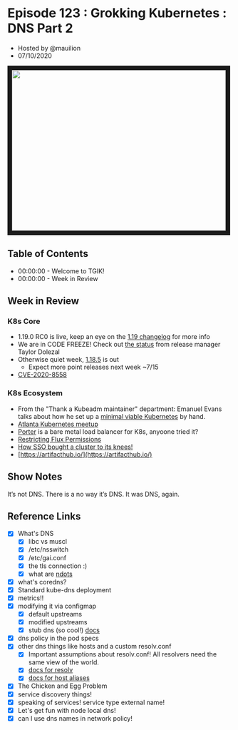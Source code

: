 # Episode 123 : Grokking Kubernetes : DNS Part 2

- Hosted by @mauilion 
- 07/10/2020


<!--- Thumbnailed embed of the video, n8Xo_ghCIOSY is the video id from the youtube url --->

<a href="https://www.youtube.com/watch?v=FKvFloyf_Kg
" target="_blank"><img src="http://img.youtube.com/vi/FKvFloyf_Kg/hqdefault.jpg" width="480" height="360" border="10" /></a>

## Table of Contents

- 00:00:00 - Welcome to TGIK!
- 00:00:00 - Week in Review

## Week in Review

### K8s Core

- 1.19.0 RC0 is live, keep an eye on the [1.19 changelog](https://github.com/kubernetes/kubernetes/blob/master/CHANGELOG/CHANGELOG-1.19.md) for more info
- We are in CODE FREEZE! Check out [the status](https://groups.google.com/forum/#!topic/kubernetes-dev/-HoZA0mYbw8) from release manager Taylor Dolezal
- Otherwise quiet week, [1.18.5](https://github.com/kubernetes/kubernetes/blob/master/CHANGELOG/CHANGELOG-1.18.md#downloads-for-v1185) is out
    - Expect more point releases next week ~7/15
- [CVE-2020-8558](https://discuss.kubernetes.io/t/security-advisory-cve-2020-8558-kubernetes-node-setting-allows-for-neighboring-hosts-to-bypass-localhost-boundary/11788)

### K8s Ecosystem

- From the "Thank a Kubeadm maintainer" department: Emanuel Evans talks about how he set up a [minimal viable Kubernetes](https://eevans.co/blog/minimum-viable-kubernetes/) by hand. 
- [Atlanta Kubernetes meetup](https://www.meetup.com/Kubernetes-Atlanta-Meetup/)
- [Porter](https://github.com/kubesphere/porter) is a bare metal load balancer for K8s, anyoone tried it?
- [Restricting Flux Permissions](https://itnext.io/restricting-flux-permissions-1f79372c77b5)
- [How SSO bought a cluster to its knees!](https://medium.com/@swade1987/how-sso-bought-a-cluster-to-its-knees-e0e002bff08)
- [https://artifacthub.io/](https://artifacthub.io/)


## Show Notes

It’s not DNS. There is a no way it’s DNS. It was DNS, again.

## Reference Links

- [x] What's DNS
    - [x] libc vs muscl
    - [x] /etc/nsswitch
    - [x] /etc/gai.conf
    - [x] the tls connection :) 
    - [X] what are [ndots](https://pracucci.com/kubernetes-dns-resolution-ndots-options-and-why-it-may-affect-application-performances.html)
- [x] what's coredns?
- [x] Standard kube-dns deployment
- [x] metrics!!
- [x] modifying it via configmap
    - [x] default upstreams
    - [x] modified upstreams
    - [x] stub dns (so cool!) [docs](https://kubernetes.io/docs/tasks/administer-cluster/dns-custom-nameservers/)
- [x] dns policy in the pod specs
- [x] other dns things like hosts and a custom resolv.conf
    - [x] Important assumptions about resolv.conf! All resolvers need the same view of the world.
    - [x] [docs for resolv](https://kubernetes.io/docs/concepts/services-networking/dns-pod-service/)
    - [x] [docs for host aliases](https://kubernetes.io/docs/concepts/services-networking/add-entries-to-pod-etc-hosts-with-host-aliases/)
- [x] The Chicken and Egg Problem
- [x] service discovery things!
- [x] speaking of services! service type external name!
- [x] Let's get fun with node local dns!
- [x] can I use dns names in network policy!